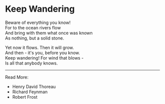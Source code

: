 # Keep Wandering

Beware of everything you know!  
For to the ocean rivers flow  
And bring with them what once was known  
As nothing, but a solid stone.


Yet now it flows. Then it will grow.  
And then - it's you, before you know.  
Keep wandering! For wind that blows -   
Is all that anybody knows.

* * *

Read More:
* Henry David Thoreau
* Richard Feynman
* Robert Frost
